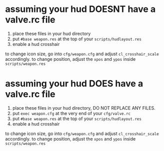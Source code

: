 # assuming your hud DOESNT have a valve.rc file

1. place these files in your hud directory
2. put `#base weapon.res` at the top of your `scripts/hudlayout.res`
3. enable a hud crosshair

to change icon size, go into `cfg/weapon.cfg` and adjust `cl_crosshair_scale` accordingly.
to change position, adjust the `xpos` and `ypos` inside `scripts/weapon.res`

# assuming your hud DOES have a valve.rc file

1. place these files in your hud directory, DO NOT REPLACE ANY FILES.
2. put `exec weapon.cfg` at the very end of your `cfg/valve.rc`
3. put `#base weapon.res` at the top of your `scripts/hudlayout.res`
4. enable a hud crosshair

to change icon size, go into `cfg/weapon.cfg` and adjust `cl_crosshair_scale` accordingly.
to change position, adjust the `xpos` and `ypos` inside `scripts/weapon.res`